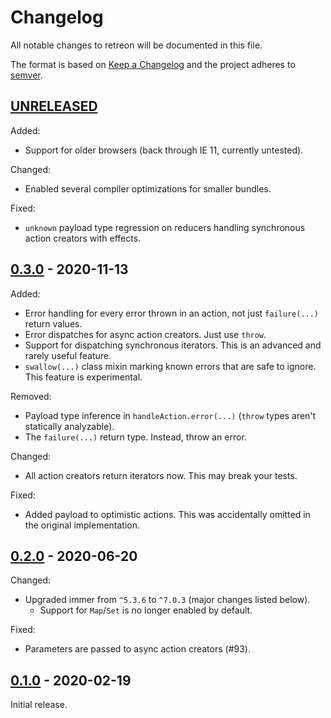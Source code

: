 # Changelog
All notable changes to retreon will be documented in this file.

The format is based on [Keep
a Changelog](https://keepachangelog.com/en/1.0.0/) and the project adheres to
[semver](https://semver.org/).

## [UNRELEASED]
Added:
- Support for older browsers (back through IE 11, currently untested).

Changed:
- Enabled several compiler optimizations for smaller bundles.

Fixed:
- `unknown` payload type regression on reducers handling synchronous action
  creators with effects.

## [0.3.0] - 2020-11-13
Added:
- Error handling for every error thrown in an action, not just `failure(...)`
  return values.
- Error dispatches for async action creators. Just use `throw`.
- Support for dispatching synchronous iterators. This is an advanced and
  rarely useful feature.
- `swallow(...)` class mixin marking known errors that are safe to ignore.
  This feature is experimental.

Removed:
- Payload type inference in `handleAction.error(...)` (`throw` types aren't
  statically analyzable).
- The `failure(...)` return type. Instead, throw an error.

Changed:
- All action creators return iterators now. This may break your tests.

Fixed:
- Added payload to optimistic actions. This was accidentally omitted in the
  original implementation.

## [0.2.0] - 2020-06-20
Changed:
- Upgraded immer from `^5.3.6` to `^7.0.3` (major changes listed below).
  - Support for `Map`/`Set` is no longer enabled by default.

Fixed:
- Parameters are passed to async action creators (#93).

## [0.1.0] - 2020-02-19
Initial release.

[UNRELEASED]: https://github.com/PsychoLlama/retreon/compare/v0.3.0...HEAD
[0.3.0]: https://github.com/PsychoLlama/retreon/compare/v0.2.0...v0.3.0
[0.2.0]: https://github.com/PsychoLlama/retreon/compare/v0.1.0...v0.2.0
[0.1.0]: https://github.com/PsychoLlama/retreon/releases/tag/v0.1.0
